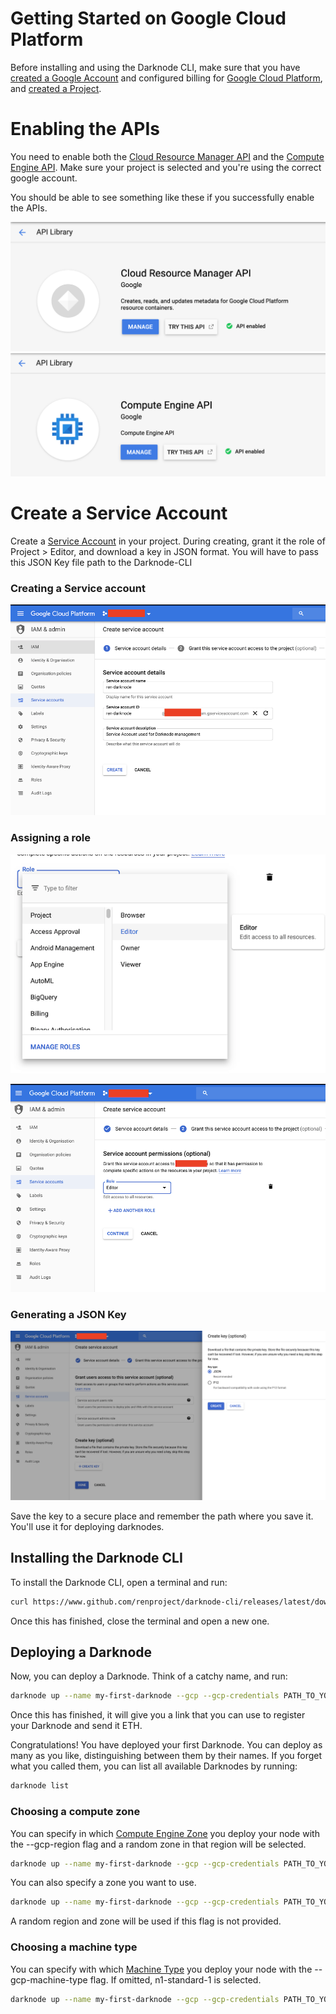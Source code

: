 # Getting Started on Google Cloud Platform

Before installing and using the Darknode CLI, make sure that you have [created a Google Account](https://accounts.google.com/SignUp) and configured billing for [Google Cloud Platform](https://cloud.google.com/billing/docs/how-to/manage-billing-account), and [created a Project](https://cloud.google.com/resource-manager/docs/creating-managing-projects).

# Enabling the APIs

You need to enable both the [Cloud Resource Manager API](https://console.developers.google.com/apis/library/cloudresourcemanager.googleapis.com) and 
the [Compute Engine API](https://console.developers.google.com/apis/library/compute.googleapis.com). Make sure your project is selected and you're using the correct google account. 

You should be able to see something like these if you successfully enable the APIs. 

![Visual representation of a block](cloud_resource_manager.png)
![Visual representation of a block](compute_engine.png)

# Create a Service Account

Create a [Service Account](https://cloud.google.com/iam/docs/creating-managing-service-accounts) in your project. During creating, grant it the role of Project \> Editor, and download a key in JSON format. You will have to pass this JSON Key file path to the Darknode-CLI

### Creating a Service account
![Creating a service account](create-sa-1.png)

### Assigning a role

![Creating a service account](create-sa-2.png)

![Creating a service account](create-sa-3.png)

### Generating a JSON Key

![Creating a service account](create-sa-4.png)

Save the key to a secure place and remember the path where you save it. You'll use it for deploying darknodes.

## Installing the Darknode CLI

To install the Darknode CLI, open a terminal and run:

```sh
curl https://www.github.com/renproject/darknode-cli/releases/latest/download/install.sh -sSfL | sh
```

Once this has finished, close the terminal and open a new one.

## Deploying a Darknode

Now, you can deploy a Darknode. Think of a catchy name, and run:

```sh
darknode up --name my-first-darknode --gcp --gcp-credentials PATH_TO_YOUR_DOWNLOADED_JSON_FILE
```
Once this has finished, it will give you a link that you can use to register your Darknode and send it ETH.

Congratulations! You have deployed your first Darknode. You can deploy as many as you like, distinguishing between them by their names. If you forget what you called them, you can list all available Darknodes by running:

```sh
darknode list
```

### Choosing a compute zone

You can specify in which [Compute Engine Zone](https://cloud.google.com/compute/docs/regions-zones/) you deploy your node with the --gcp-region flag and a random zone in that region will be selected.

```sh
darknode up --name my-first-darknode --gcp --gcp-credentials PATH_TO_YOUR_DOWNLOADED_JSON_FILE --gcp-region europe-west1
```

You can also specify a zone you want to use.

```sh
darknode up --name my-first-darknode --gcp --gcp-credentials PATH_TO_YOUR_DOWNLOADED_JSON_FILE --gcp-region europe-west1-b
```

A random region and zone will be used if this flag is not provided.

### Choosing a machine type

You can specify with which [Machine Type](https://cloud.google.com/compute/docs/machine-types) you deploy your node with the --gcp-machine-type flag. If omitted, n1-standard-1 is selected.

```sh
darknode up --name my-first-darknode --gcp --gcp-credentials PATH_TO_YOUR_DOWNLOADED_JSON_FILE --gcp-machine-type f1-micro
```